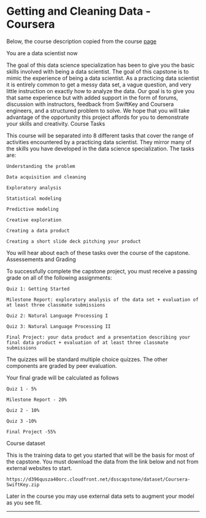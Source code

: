 # Getting and Cleaning Data - Coursera

Below, the course description copied from the course [page](https://www.coursera.org/learn/data-science-project)

You are a data scientist now

The goal of this data science specialization has been to give you the basic skills involved with being a data scientist. The goal of this capstone is to mimic the experience of being a data scientist. As a practicing data scientist it is entirely common to get a messy data set, a vague question, and very little instruction on exactly how to analyze the data. Our goal is to give you that same experience but with added support in the form of forums, discussion with instructors, feedback from SwiftKey and Coursera engineers, and a structured problem to solve. We hope that you will take advantage of the opportunity this project affords for you to demonstrate your skills and creativity. 
Course Tasks

This course will be separated into 8 different tasks that cover the range of activities encountered by a practicing data scientist. They mirror many of the skills you have developed in the data science specialization. The tasks are:

    Understanding the problem

    Data acquisition and cleaning

    Exploratory analysis

    Statistical modeling

    Predictive modeling

    Creative exploration

    Creating a data product

    Creating a short slide deck pitching your product

You will hear about each of these tasks over the course of the capstone.
Assessements and Grading

To successfully complete the capstone project, you must receive a passing grade on all of the following assignments: 

    Quiz 1: Getting Started 

    Milestone Report: exploratory analysis of the data set + evaluation of at least three classmate submissions

    Quiz 2: Natural Language Processing I 

    Quiz 3: Natural Language Processing II

    Final Project: your data product and a presentation describing your final data product + evaluation of at least three classmate submissions

The quizzes will be standard multiple choice quizzes. The other components are graded by peer evaluation.

Your final grade will be calculated as follows

    Quiz 1 - 5%

    Milestone Report - 20%

    Quiz 2 - 10%

    Quiz 3 -10%

    Final Project -55%

Course dataset

This is the training data to get you started that will be the basis for most of the capstone. You must download the data from the link below and not from external websites to start.

    https://d396qusza40orc.cloudfront.net/dsscapstone/dataset/Coursera-SwiftKey.zip

Later in the course you may use external data sets to augment your model as you see fit.

--------------------------